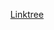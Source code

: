 

<!--
**lawrencejbho/lawrencejbho** is a ✨ _special_ ✨ repository because its `README.md` (this file) appears on your GitHub profile.

- 🔭 I’m currently working on ...
- 🌱 I’m currently learning ...
- 👯 I’m looking to collaborate on ...
- 🤔 I’m looking for help with ...
- 💬 Ask me about ...
- 📫 How to reach me: lawrence.jb.ho@gmail.com
- ⚡ Fun fact: ...
-->


<p align="center">
  <a href="https://www.lawrencejbho.com/linktree">
    Linktree
  </a>

</p>
<p align="center">
  <img src="https://komarev.com/ghpvc/?username=lawrencejbho&style=flat-square&color=blue" alt=""/>
</p>
